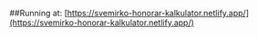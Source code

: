 ##Running at:
[https://svemirko-honorar-kalkulator.netlify.app/](https://svemirko-honorar-kalkulator.netlify.app/)
